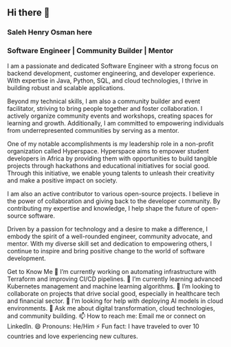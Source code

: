 ## Hi there 👋
### Saleh Henry Osman here
### Software Engineer | Community Builder | Mentor

<!--
**hensalos/hensalos** is a ✨ _special_ ✨ repository because its `README.md` (this file) appears on your GitHub profile.
-->
I am a passionate and dedicated Software Engineer with a strong focus on backend development, customer engineering, and developer experience. With expertise in Java, Python, SQL, and cloud technologies, I thrive in building robust and scalable applications.

Beyond my technical skills, I am also a community builder and event facilitator, striving to bring people together and foster collaboration. I actively organize community events and workshops, creating spaces for learning and growth. Additionally, I am committed to empowering individuals from underrepresented communities by serving as a mentor.

One of my notable accomplishments is my leadership role in a non-profit organization called Hyperspace. Hyperspace aims to empower student developers in Africa by providing them with opportunities to build tangible projects through hackathons and educational initiatives for social good. Through this initiative, we enable young talents to unleash their creativity and make a positive impact on society.

I am also an active contributor to various open-source projects. I believe in the power of collaboration and giving back to the developer community. By contributing my expertise and knowledge, I help shape the future of open-source software.

Driven by a passion for technology and a desire to make a difference, I embody the spirit of a well-rounded engineer, community advocate, and mentor. With my diverse skill set and dedication to empowering others, I continue to inspire and bring positive change to the world of software development.

Get to Know Me
🔭 I’m currently working on automating infrastructure with Terraform and improving CI/CD pipelines.
🌱 I’m currently learning advanced Kubernetes management and machine learning algorithms.
👯 I’m looking to collaborate on projects that drive social good, especially in healthcare tech and  financial sector.
🤔 I’m looking for help with deploying AI models in cloud environments.
💬 Ask me about digital transformation, cloud technologies, and community building.
📫 How to reach me: Email me or connect on LinkedIn.
😄 Pronouns: He/Him
⚡ Fun fact: I have traveled to over 10 countries and love experiencing new cultures.


